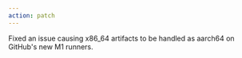 ```yaml
---
action: patch
---
```


Fixed an issue causing x86_64 artifacts to be handled as aarch64 on GitHub's new M1 runners.
